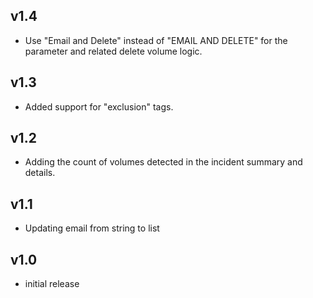v1.4
----
- Use "Email and Delete" instead of "EMAIL AND DELETE" for the parameter and related delete volume logic.

v1.3
----
- Added support for "exclusion" tags.

v1.2
----
- Adding the count of volumes detected in the incident summary and details.

v1.1
----
- Updating email from string to list

v1.0
-----
- initial release